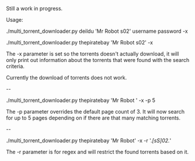 Still a work in progress.

Usage:

./multi_torrent_downloader.py deildu 'Mr Robot s02' username password -x

./multi_torrent_downloader.py thepiratebay 'Mr Robot s02' -x

The -x parameter is set so the torrents doesn't actually download, it will only print out information about the torrents that were found with the search criteria.

Currently the download of torrents does not work.

--

./multi_torrent_downloader.py thepiratebay 'Mr Robot ' -x -p 5

The -p parameter overrides the default page count of 3. It will now search for up to 5 pages depending on if there are that many matching torrents.

--

./multi_torrent_downloader.py thepiratebay 'Mr Robot' -x -r '.*[sS]02.*'

The -r parameter is for regex and will restrict the found torrents based on it.
